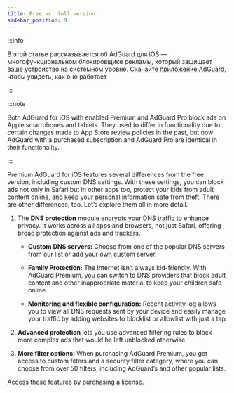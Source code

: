 ```yaml
---
title: Free vs. full version
sidebar_position: 9
---
```


:::info

В этой статье рассказывается об AdGuard для iOS — многофункциональном блокировщике рекламы, который защищает ваше устройство на системном уровне. [Скачайте приложение AdGuard](https://agrd.io/download-kb-adblock), чтобы увидеть, как оно работает

:::

:::note

Both AdGuard for iOS with enabled Premium and AdGuard Pro block ads on Apple smartphones and tablets. They used to differ in functionality due to certain changes made to App Store review policies in the past, but now AdGuard with a purchased subscription and AdGuard Pro are identical in their functionality.

:::

Premium AdGuard for iOS features several differences from the free version, including custom DNS settings. With these settings, you can block ads not only in Safari but in other apps too, protect your kids from adult content online, and keep your personal information safe from theft. There are other differences, too. Let’s explore them all in more detail.

1. The **DNS protection** module encrypts your DNS traffic to enhance privacy. It works across all apps and browsers, not just Safari, offering broad protection against ads and trackers.

   - **Custom DNS servers:** Choose from one of the popular DNS servers from our list or add your own custom server.

   - **Family Protection:** The Internet isn’t always kid-friendly. With AdGuard Premium, you can switch to DNS providers that block adult content and other inappropriate material to keep your children safe online.

   - **Monitoring and flexible configuration:** Recent activity log allows you to view all DNS requests sent by your device and easily manage your traffic by adding websites to blocklist or allowlist with just a tap.

2. **Advanced protection** lets you use advanced filtering rules to block more complex ads that would be left unblocked otherwise.

3. **More filter options:** When purchasing AdGuard Premium, you get access to custom filters and a security filter category, where you can choose from over 50 filters, including AdGuard’s and other popular lists.

Access these features by [purchasing a license](https://adguard.com/license.html).
